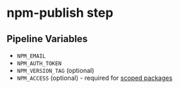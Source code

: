 # npm-publish step

## Pipeline Variables

* `NPM_EMAIL`
* `NPM_AUTH_TOKEN`
* `NPM_VERSION_TAG` (optional)
* `NPM_ACCESS` (optional) - required for [scoped
  packages](https://docs.npmjs.com/misc/scope)
